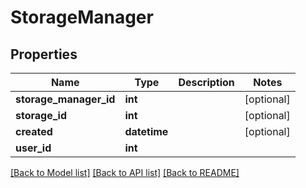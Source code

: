 # StorageManager

## Properties
Name | Type | Description | Notes
------------ | ------------- | ------------- | -------------
**storage_manager_id** | **int** |  | [optional] 
**storage_id** | **int** |  | [optional] 
**created** | **datetime** |  | [optional] 
**user_id** | **int** |  | 

[[Back to Model list]](../README.md#documentation-for-models) [[Back to API list]](../README.md#documentation-for-api-endpoints) [[Back to README]](../README.md)


